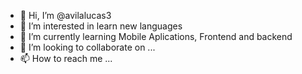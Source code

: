 - 👋 Hi, I’m @avilalucas3
- 👀 I’m interested in learn new languages
- 🌱 I’m currently learning Mobile Aplications, Frontend and backend
- 💞️ I’m looking to collaborate on ...
- 📫 How to reach me ...

<!---
avilalucas3/avilalucas3 is a ✨ special ✨ repository because its `README.md` (this file) appears on your GitHub profile.
You can click the Preview link to take a look at your changes.
--->
